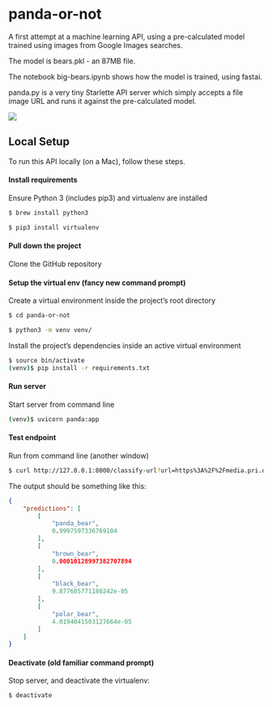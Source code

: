 # panda-or-not

A first attempt at a machine learning API, using a pre-calculated model trained using images from Google Images searches. 

The model is bears.pkl - an 87MB file.

The notebook big-bears.ipynb shows how the model is trained, using fastai.

panda.py is a very tiny Starlette API server which simply accepts a file image URL and runs it against the pre-calculated model.

![](https://media.pri.org/s3fs-public/styles/story_main/public/images/2019/11/2019-11-19-beibeipanda.jpg?itok=xex8MzPS)

## Local Setup  

To run this API locally (on a Mac), follow these steps.

#### Install requirements
Ensure Python 3 (includes pip3) and virtualenv are installed

```bash
$ brew install python3
```

```bash
$ pip3 install virtualenv
```

#### Pull down the project

Clone the GitHub repository

#### Setup the virtual env (fancy new command prompt)
Create a virtual environment inside the project’s root directory

```bash
$ cd panda-or-not
```

```bash
$ python3 -m venv venv/
```

Install the project’s dependencies inside an active virtual environment
```bash
$ source bin/activate
(venv)$ pip install -r requirements.txt
```

#### Run server 

Start server from command line

```bash
(venv)$ uvicorn panda:app
```

#### Test endpoint 

Run from command line (another window)

```bash
$ curl http://127.0.0.1:8000/classify-url?url=https%3A%2F%2Fmedia.pri.org%2Fs3fs-public%2Fstyles%2Fstory_main%2Fpublic%2Fimages%2F2019%2F11%2F2019-11-19-beibeipanda.jpg | python -m json.tool
```

The output should be something like this:

```json
{
    "predictions": [
        [
            "panda_bear",
            0.9997597336769104
        ],
        [
            "brown_bear",
            0.00010128997382707894
        ],
        [
            "black_bear",
            9.877605771180242e-05
        ],
        [
            "polar_bear",
            4.0194041503127664e-05
        ]
    ]
}
```

#### Deactivate (old familiar command prompt)

Stop server, and deactivate the virtualenv:
```bash
$ deactivate
```
